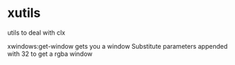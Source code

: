 # xutils
utils to deal with clx

xwindows:get-window gets you a window
Substitute parameters appended with 32 to get a rgba window
